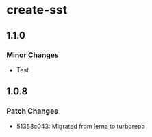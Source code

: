 # create-sst

## 1.1.0

### Minor Changes

- Test

## 1.0.8

### Patch Changes

- 51368c043: Migrated from lerna to turborepo

